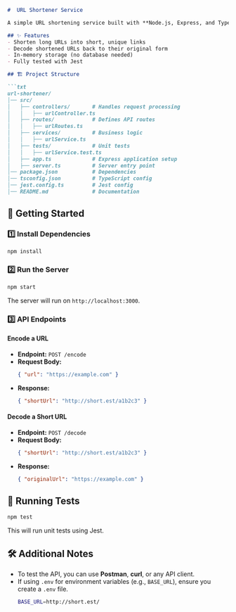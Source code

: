 ```md
#  URL Shortener Service  

A simple URL shortening service built with **Node.js, Express, and TypeScript**.  

## ✨ Features  
- Shorten long URLs into short, unique links  
- Decode shortened URLs back to their original form  
- In-memory storage (no database needed)  
- Fully tested with Jest  

## 🏗️ Project Structure  

```txt
url-shortener/
│── src/
│   ├── controllers/       # Handles request processing
│   │   ├── urlController.ts
│   ├── routes/            # Defines API routes
│   │   ├── urlRoutes.ts
│   ├── services/          # Business logic
│   │   ├── urlService.ts
│   ├── tests/             # Unit tests
│   │   ├── urlService.test.ts
│   ├── app.ts             # Express application setup
│   ├── server.ts          # Server entry point
│── package.json           # Dependencies
│── tsconfig.json          # TypeScript config
│── jest.config.ts         # Jest config
│── README.md              # Documentation
```

## 🚀 Getting Started  

### 1️⃣ Install Dependencies  
```sh
npm install
```

### 2️⃣ Run the Server  
```sh
npm start
```
The server will run on `http://localhost:3000`.  

### 3️⃣ API Endpoints  

#### **Encode a URL**  
- **Endpoint:** `POST /encode`  
- **Request Body:**  
  ```json
  { "url": "https://example.com" }
  ```
- **Response:**  
  ```json
  { "shortUrl": "http://short.est/a1b2c3" }
  ```

#### **Decode a Short URL**  
- **Endpoint:** `POST /decode`  
- **Request Body:**  
  ```json
  { "shortUrl": "http://short.est/a1b2c3" }
  ```
- **Response:**  
  ```json
  { "originalUrl": "https://example.com" }
  ```

## 🧪 Running Tests  
```sh
npm test
```
This will run unit tests using Jest.

## 🛠️ Additional Notes  

- To test the API, you can use **Postman**, **curl**, or any API client.  
- If using `.env` for environment variables (e.g., `BASE_URL`), ensure you create a `.env` file.  
  ```sh
  BASE_URL=http://short.est/
  ```
  


